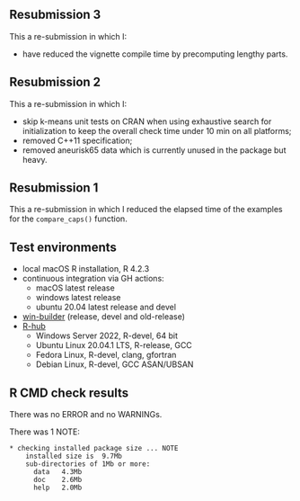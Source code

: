 ## Resubmission 3

This a re-submission in which I:

- have reduced the vignette compile time by precomputing lengthy parts.

## Resubmission 2

This a re-submission in which I:

- skip k-means unit tests on CRAN when using exhaustive search for 
initialization to keep the overall check time under 10 min on all platforms;
- removed C++11 specification;
- removed aneurisk65 data which is currently unused in the package but heavy.

## Resubmission 1

This a re-submission in which I reduced the elapsed time of the examples for the 
`compare_caps()` function.

## Test environments
* local macOS R installation, R 4.2.3
* continuous integration via GH actions:
  * macOS latest release
  * windows latest release
  * ubuntu 20.04 latest release and devel
* [win-builder](https://win-builder.r-project.org/) (release, devel and old-release)
* [R-hub](https://builder.r-hub.io)
  - Windows Server 2022, R-devel, 64 bit
  - Ubuntu Linux 20.04.1 LTS, R-release, GCC
  - Fedora Linux, R-devel, clang, gfortran
  - Debian Linux, R-devel, GCC ASAN/UBSAN

## R CMD check results
There was no ERROR and no WARNINGs.

There was 1 NOTE:

    * checking installed package size ... NOTE
        installed size is  9.7Mb
        sub-directories of 1Mb or more:
          data   4.3Mb
          doc    2.6Mb
          help   2.0Mb

